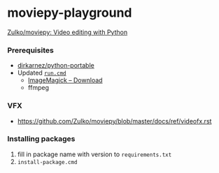 moviepy-playground
==================
[Zulko/moviepy: Video editing with Python](https://github.com/Zulko/moviepy)

### Prerequisites
- [dirkarnez/python-portable](https://github.com/dirkarnez/python-portable)
- Updated [`run.cmd`](run.cmd)
  - [ImageMagick – Download](https://imagemagick.org/script/download.php#windows)
  - ffmpeg

### VFX
- https://github.com/Zulko/moviepy/blob/master/docs/ref/videofx.rst

### Installing packages
1. fill in package name with version to `requirements.txt`
2. `install-package.cmd`

